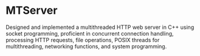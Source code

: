 # MTServer
Designed and implemented a multithreaded HTTP web server in C++ using socket programming, proficient in concurrent connection handling, processing HTTP requests, file operations, POSIX threads for multithreading, networking functions, and system programming.
